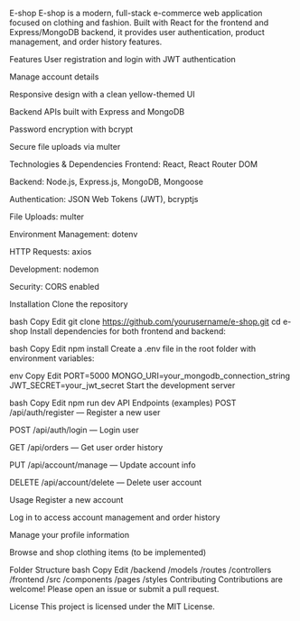 E-shop
E-shop is a modern, full-stack e-commerce web application focused on clothing and fashion. Built with React for the frontend and Express/MongoDB backend, it provides user authentication, product management, and order history features.

Features
User registration and login with JWT authentication

Manage account details



Responsive design with a clean yellow-themed UI

Backend APIs built with Express and MongoDB

Password encryption with bcrypt

Secure file uploads via multer

Technologies & Dependencies
Frontend: React, React Router DOM

Backend: Node.js, Express.js, MongoDB, Mongoose

Authentication: JSON Web Tokens (JWT), bcryptjs

File Uploads: multer

Environment Management: dotenv

HTTP Requests: axios

Development: nodemon

Security: CORS enabled

Installation
Clone the repository

bash
Copy
Edit
git clone https://github.com/yourusername/e-shop.git
cd e-shop
Install dependencies for both frontend and backend:

bash
Copy
Edit
npm install
Create a .env file in the root folder with environment variables:

env
Copy
Edit
PORT=5000
MONGO_URI=your_mongodb_connection_string
JWT_SECRET=your_jwt_secret
Start the development server

bash
Copy
Edit
npm run dev
API Endpoints (examples)
POST /api/auth/register — Register a new user

POST /api/auth/login — Login user

GET /api/orders — Get user order history

PUT /api/account/manage — Update account info

DELETE /api/account/delete — Delete user account

Usage
Register a new account

Log in to access account management and order history

Manage your profile information

Browse and shop clothing items (to be implemented)

Folder Structure
bash
Copy
Edit
/backend
  /models
  /routes
  /controllers
/frontend
  /src
    /components
    /pages
    /styles
Contributing
Contributions are welcome! Please open an issue or submit a pull request.

License
This project is licensed under the MIT License.

